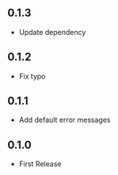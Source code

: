 ## 0.1.3

- Update dependency

## 0.1.2

- Fix typo

## 0.1.1

- Add default error messages

## 0.1.0

- First Release
